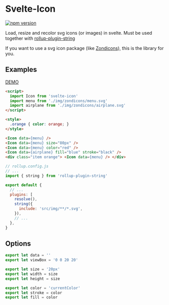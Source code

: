 # Svelte-Icon

[![npm version](https://badge.fury.io/js/svelte-icon.svg)](https://badge.fury.io/js/svelte-icon)

Load, resize and recolor svg icons (or images) in svelte.
Must be used together with [rollup-plugin-string](https://github.com/TrySound/rollup-plugin-string)

If you want to use a svg icon package (like [Zondicons](www.zondicons.com)), this is the library for you.

## Examples

[DEMO](https://cristovao-trevisan.github.io/svelte-icon/)

```html
<script>
  import Icon from 'svelte-icon'
  import menu from './img/zondicons/menu.svg'
  import airplane from './img/zondicons/airplane.svg'
</script>

<style>
  .orange { color: orange; }
</style>

<Icon data={menu} />
<Icon data={menu} size="80px" />
<Icon data={menu} color="red" />
<Icon data={airplane} fill="blue" stroke="black" />
<div class="item orange"> <Icon data={menu} /> </div>
```

```js
// rollup.config.js
// ...
import { string } from 'rollup-plugin-string'

export default {
  // ...
  plugins: [
    resolve(),
    string({
      include: 'src/img/**/*.svg',
    }),
    // ...
  },
}
```

## Options

```js
export let data = ''
export let viewBox = '0 0 20 20'

export let size = '20px'
export let width = size
export let height = size

export let color = 'currentColor'
export let stroke = color
export let fill = color
```
